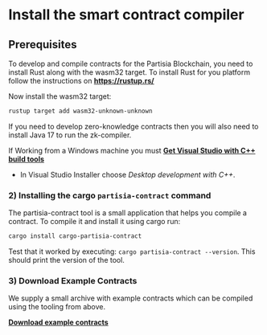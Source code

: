 # Install the smart contract compiler

## Prerequisites

To develop and compile contracts for the Partisia Blockchain, you need to install Rust along with the wasm32 target. 
To install Rust for you platform follow the instructions on **<https://rustup.rs/>**

Now install the wasm32 target:

```bash
rustup target add wasm32-unknown-unknown
```

If you need to develop zero-knowledge contracts then you will also need to install Java 17 to run the zk-compiler.

If Working from a Windows machine you must [**Get Visual Studio with C++  build tools**](https://visualstudio.microsoft.com/downloads/) 
- In Visual Studio Installer choose *Desktop development with C++*.
 

### 2) Installing the cargo `partisia-contract` command

The partisia-contract tool is a small application that helps you compile a contract.
To compile it and install it using cargo run:

```bash
cargo install cargo-partisia-contract
```

Test that it worked by executing: `cargo partisia-contract --version`. This should print the version of the tool.

### 3) Download Example Contracts

We supply a small archive with example contracts which can be compiled using the tooling from above.

[**Download example contracts**](LINK_TO_RUST_EXAMPLE_CONTRACTS)

